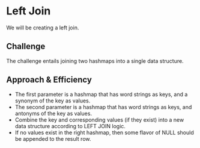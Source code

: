 # Left Join
We will be creating a left join.
## Challenge
The challenge entails joining two hashmaps into a single data structure.
## Approach & Efficiency
* The first parameter is a hashmap that has word strings as keys, and a synonym of the key as values.
* The second parameter is a hashmap that has word strings as keys, and antonyms of the key as values.
* Combine the key and corresponding values (if they exist) into a new data structure according to LEFT JOIN logic.
* If no values exist in the right hashmap, then some flavor of NULL should be appended to the result row.